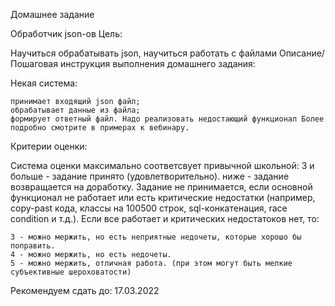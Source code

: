 Домашнее задание

Обработчик json-ов
Цель:

Научиться обрабатывать json, научиться работать с файлами
Описание/Пошаговая инструкция выполнения домашнего задания:

Некая система:

    принимает входящий json файл;
    обрабатывает данные из файла;
    формирует ответный файл. Надо реализовать недостающий функционал Более подробно смотрите в примерах к вебинару.

Критерии оценки:

Система оценки максимально соответсвует привычной школьной:
3 и больше - задание принято (удовлетворительно).
ниже - задание возвращается на доработку.
Задание не принимается, если основной функционал не работает или есть критические недостатки (например, copy-past кода, классы на 100500 строк, sql-конкатенация, race condition и т.д.).
Если все работает и критических недостатоков нет, то:

    3 - можно мержить, но есть неприятные недочеты, которые хорошо бы поправить.
    4 - можно мержить, но есть недочеты.
    5 - можно мержить, отличная работа. (при этом могут быть мелкие субъективные шероховатости)

Рекомендуем сдать до: 17.03.2022